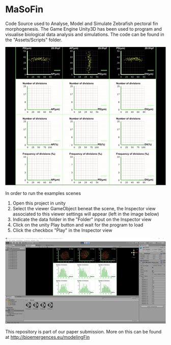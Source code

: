 # MaSoFin
Code Source used to Analyse, Model and Simulate Zebrafish pectoral fin morphogenesis.
The Game Engine Unity3D has been used to program and visualise biological data analysis and simulations.
The code can be found in the "Assets/Scripts" folder.

![Alt text](https://github.com/guijoe/MaSoFin/blob/master/images/Proliferation.gif "Proliferation Analysis")


In order to run the examples scenes

1. Open this project in unity
2. Select the viewer GameObject beneat the scene, the Inspector view associated to this viewer settings will appear (left in the image below)
3. Indicate the data folder in the "Folder" input on the Inspector view
4. Click on the unity Play button and wait for the program to load
5. Click the checkbox "Play" in the Inspector view

![Alt text](https://github.com/guijoe/MaSoFin/blob/master/images/Proliferation_in_unity.PNG "Proliferation in unity")

This repository is part of our paper submission. More on this can be found at http://bioemergences.eu/modelingFin
